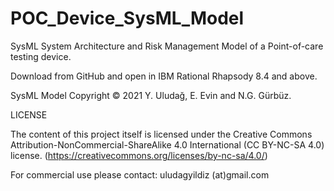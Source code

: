 # POC_Device_SysML_Model
SysML System Architecture and Risk Management Model of a Point-of-care testing device.

Download from GitHub and open in IBM Rational Rhapsody 8.4 and above.

SysML Model Copyright © 2021 Y. Uludağ, E. Evin and N.G. Gürbüz.

LICENSE

The content of this project itself is licensed under the Creative Commons Attribution-NonCommercial-ShareAlike 4.0 International (CC BY-NC-SA 4.0) license.
(https://creativecommons.org/licenses/by-nc-sa/4.0/)

For commercial use please contact: uludagyildiz (at)gmail.com

